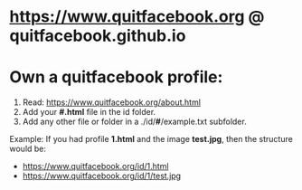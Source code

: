 # https://www.quitfacebook.org @ quitfacebook.github.io
# Own a quitfacebook profile:

1. Read: https://www.quitfacebook.org/about.html
2. Add your **#.html** file in the id folder.
3. Add any other file or folder in a ./id/**#**/example.txt subfolder.

Example: If you had profile **1.html** and the image **test.jpg**, then the structure would be:
* https://www.quitfacebook.org/id/1.html
* https://www.quitfacebook.org/id/1/test.jpg